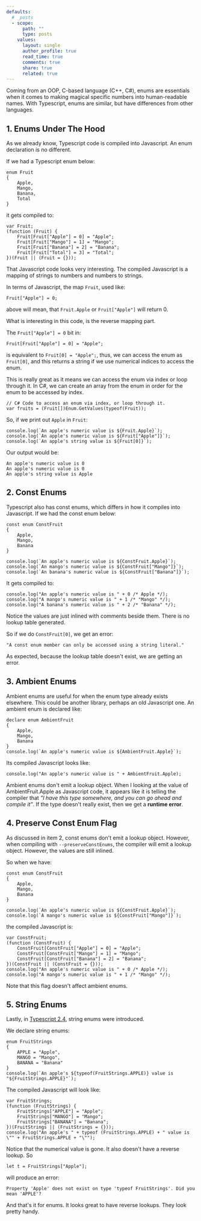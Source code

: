 ```yaml
---
defaults:
  # _posts
  - scope:
      path: ""
      type: posts
    values:
      layout: single
      author_profile: true
      read_time: true
      comments: true
      share: true
      related: true
---
```


Coming from an OOP, C-based language (C++, C#), enums are essentials when it comes to making magical specific numbers into human-readable names. With Typescript, enums are similar, but have differences from other languages.

## 1. Enums Under The Hood

As we already know, Typescript code is compiled into Javascript. An enum declaration is no different.

If we had a Typescript enum below:

```
enum Fruit
{
    Apple,
    Mango,
    Banana,
    Total
}
```

it gets compiled to:

```
var Fruit;
(function (Fruit) {
    Fruit[Fruit["Apple"] = 0] = "Apple";
    Fruit[Fruit["Mango"] = 1] = "Mango";
    Fruit[Fruit["Banana"] = 2] = "Banana";
    Fruit[Fruit["Total"] = 3] = "Total";
})(Fruit || (Fruit = {}));
```

That Javascript code looks very interesting. The compiled Javascript is a mapping of strings to numbers and numbers to strings.

In terms of Javascript, the map `Fruit`, used like:
```
Fruit["Apple"] = 0;
```
above will mean, that `Fruit.Apple` or `Fruit["Apple"]` will return 0.

What is interesting in this code, is the reverse mapping part.

The `Fruit["Apple"] = 0` bit in:
```
Fruit[Fruit["Apple"] = 0] = "Apple";
```
is equivalent to `Fruit[0] = "Apple";`, thus, we can access the enum as `Fruit[0]`, and this returns a string if we use numerical indices to access the enum.

This is really great as it means we can access the enum via index or loop through it. In C#, we can create an array from the enum in order for the enum to be accessed by index.
```
// C# Code to access an enum via index, or loop through it.
var fruits = (Fruit[])Enum.GetValues(typeof(Fruit));
```

So, if we print out `Apple` in `Fruit`:
```
console.log(`An apple's numeric value is ${Fruit.Apple}`);
console.log(`An apple's numeric value is ${Fruit["Apple"]}`);
console.log(`An apple's string value is ${Fruit[0]}`);
```

Our output would be:
```
An apple's numeric value is 0
An apple's numeric value is 0
An apple's string value is Apple
```

## 2. Const Enums

Typescript also has const enums, which differs in how it compiles into Javascript. If we had the const enum below:
```
const enum ConstFruit
{
    Apple,
    Mango,
    Banana
}

console.log(`An apple's numeric value is ${ConstFruit.Apple}`);
console.log(`An mango's numeric value is ${ConstFruit["Mango"]}`);
console.log(`An banana's numeric value is ${ConstFruit["Banana"]}`);
```

It gets compiled to:
```
console.log("An apple's numeric value is " + 0 /* Apple */);
console.log("A mango's numeric value is " + 1 /* "Mango" */);
console.log("A banana's numeric value is " + 2 /* "Banana" */);
```
Notice the values are just inlined with comments beside them.
There is no lookup table generated.

So if we do `ConstFruit[0]`, we get an error:
```
"A const enum member can only be accessed using a string literal."
```

As expected, because the lookup table doesn't exist, we are getting an error.


## 3. Ambient Enums

Ambient enums are useful for when the enum type already exists elsewhere. This could be another library, perhaps an old Javascript one. An ambient enum is declared like:

```
declare enum AmbientFruit
{
    Apple,
    Mango,
    Banana
}
console.log(`An apple's numeric value is ${AmbientFruit.Apple}`);
```
Its compiled Javascript looks like:
```
console.log("An apple's numeric value is " + AmbientFruit.Apple);
```

Ambient enums don't emit a lookup object. When I looking at the value of AmbientFruit.Apple as Javascript code, it appears like it is telling the compiler that *"I have this type somewhere, and you can go ahead and compile it"*. If the type doesn't really exist, then we get a **runtime error**.

## 4. Preserve Const Enum Flag

As discussed in item 2, const enums don't emit a lookup object. However, when compiling with `--preserveConstEnums`, the compiler will emit a lookup object. However, the values are still inlined.

So when we have:
```
const enum ConstFruit
{
    Apple,
    Mango,
    Banana
}

console.log(`An apple's numeric value is ${ConstFruit.Apple}`);
console.log(`A mango's numeric value is ${ConstFruit["Mango"]}`);
```
the compiled Javascript is:
```
var ConstFruit;
(function (ConstFruit) {
    ConstFruit[ConstFruit["Apple"] = 0] = "Apple";
    ConstFruit[ConstFruit["Mango"] = 1] = "Mango";
    ConstFruit[ConstFruit["Banana"] = 2] = "Banana";
})(ConstFruit || (ConstFruit = {}));
console.log("An apple's numeric value is " + 0 /* Apple */);
console.log("A mango's numeric value is " + 1 /* "Mango" */);
```

Note that this flag doesn't affect ambient enums.

## 5. String Enums

Lastly, in [Typescript 2.4](https://www.typescriptlang.org/docs/handbook/release-notes/typescript-2-4.html), string enums were introduced.


We declare string enums:
```
enum FruitStrings
{
    APPLE = "Apple",
    MANGO = "Mango",
    BANANA = "Banana"
}
console.log(`An apple's ${typeof(FruitStrings.APPLE)} value is "${FruitStrings.APPLE}"`);
```
The compiled Javascript will look like:
```
var FruitStrings;
(function (FruitStrings) {
    FruitStrings["APPLE"] = "Apple";
    FruitStrings["MANGO"] = "Mango";
    FruitStrings["BANANA"] = "Banana";
})(FruitStrings || (FruitStrings = {}));
console.log("An apple's " + typeof (FruitStrings.APPLE) + " value is \"" + FruitStrings.APPLE + "\"");
```

Notice that the numerical value is gone. It also doesn't have a reverse lookup. So
```
let t = FruitStrings["Apple"];
```
will produce an error:
```
Property 'Apple' does not exist on type 'typeof FruitStrings'. Did you mean 'APPLE'?
```


And that's it for enums. It looks great to have reverse lookups. They look pretty handy.
